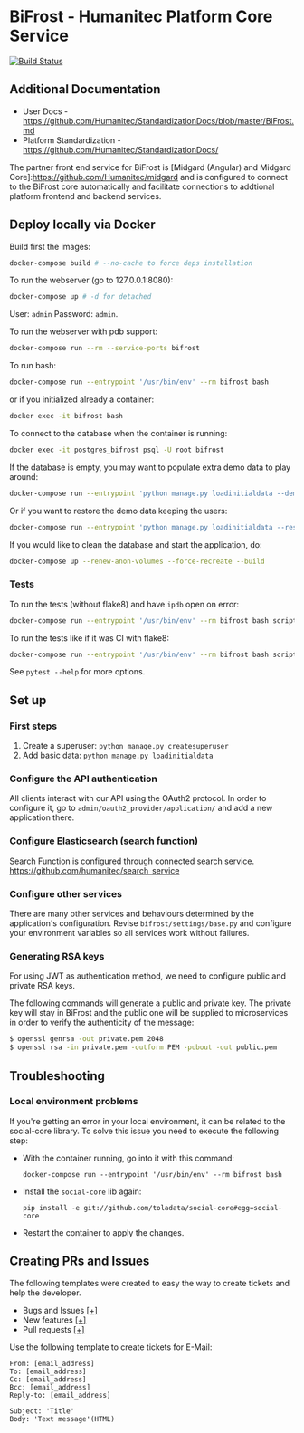 # BiFrost - Humanitec Platform Core Service

[![Build Status](http://drone.humanitec.io/api/badges/Humanitec/bifrost/status.svg)](http://drone.humanitec.io/Humanitec/bifrost)


## Additional Documentation

* User Docs - https://github.com/Humanitec/StandardizationDocs/blob/master/BiFrost.md
* Platform Standardization - https://github.com/Humanitec/StandardizationDocs/

The partner front end service for BiFrost is [Midgard (Angular) and Midgard Core]:https://github.com/Humanitec/midgard and is configured to connect to the BiFrost core automatically and facilitate connections to addtional platform frontend and backend services.


## Deploy locally via Docker

Build first the images:

```bash
docker-compose build # --no-cache to force deps installation
```

To run the webserver (go to 127.0.0.1:8080):

```bash
docker-compose up # -d for detached
```

User: `admin`
Password: `admin`.

To run the webserver with pdb support:

```bash
docker-compose run --rm --service-ports bifrost
```

To run bash:

```bash
docker-compose run --entrypoint '/usr/bin/env' --rm bifrost bash
```

or if you initialized already a container:

```bash
docker exec -it bifrost bash
```

To connect to the database when the container is running:

```bash
docker exec -it postgres_bifrost psql -U root bifrost
```

If the database is empty, you may want to populate extra demo data to play
around:

```bash
docker-compose run --entrypoint 'python manage.py loadinitialdata --demo' bifrost
```

Or if you want to restore the demo data keeping the users:

```bash
docker-compose run --entrypoint 'python manage.py loadinitialdata --restore' bifrost
```

If you would like to clean the database and start the application, do:

```bash
docker-compose up --renew-anon-volumes --force-recreate --build
```


### Tests

To run the tests (without flake8) and have `ipdb` open on error:

```bash
docker-compose run --entrypoint '/usr/bin/env' --rm bifrost bash scripts/run-tests.sh --keepdb --bash_on_finish
```

To run the tests like if it was CI with flake8:

```bash
docker-compose run --entrypoint '/usr/bin/env' --rm bifrost bash scripts/run-tests.sh --ci
```

See `pytest --help` for more options.

## Set up

### First steps

1. Create a superuser: `python manage.py createsuperuser`
2. Add basic data: `python manage.py loadinitialdata`


### Configure the API authentication

All clients interact with our API using the OAuth2 protocol. In order to
configure it, go to `admin/oauth2_provider/application/` and add a new
application there.


### Configure Elasticsearch (search function)

Search Function is configured through connected search service.
https://github.com/humanitec/search_service


### Configure other services

There are many other services and behaviours determined by the
application's configuration. Revise `bifrost/settings/base.py` and
configure your environment variables so all services work without failures.

### Generating RSA keys

For using JWT as authentication method, we need to configure public and
private RSA keys.

The following commands will generate a public and private key. The private
key will stay in BiFrost and the public one will be supplied to
microservices in order to verify the authenticity of the message:

```bash
$ openssl genrsa -out private.pem 2048
$ openssl rsa -in private.pem -outform PEM -pubout -out public.pem
```


## Troubleshooting

### Local environment problems

If you're getting an error in your local environment, it can be related to the
social-core library. To solve this issue you need to execute the following
step:

- With the container running, go into it with this command:

  `docker-compose run --entrypoint '/usr/bin/env' --rm bifrost bash`

- Install the `social-core` lib again:

  `pip install -e git://github.com/toladata/social-core#egg=social-core`

- Restart the container to apply the changes.

## Creating PRs and Issues
The following templates were created to easy the way to create tickets and help the developer.

- Bugs and Issues [[+]](https://github.com/Humanitec/bifrost/issues/new)
- New features [[+]](https://github.com/Humanitec/bifrost/issues/new?template=new_features.md)
- Pull requests [[+]](https://github.com/Humanitec/bifrost/compare/master?expand=1)

Use the following template to create tickets for E-Mail:
```
From: [email_address]
To: [email_address]
Cc: [email_address]
Bcc: [email_address]
Reply-to: [email_address]

Subject: 'Title'
Body: 'Text message'(HTML)
```

